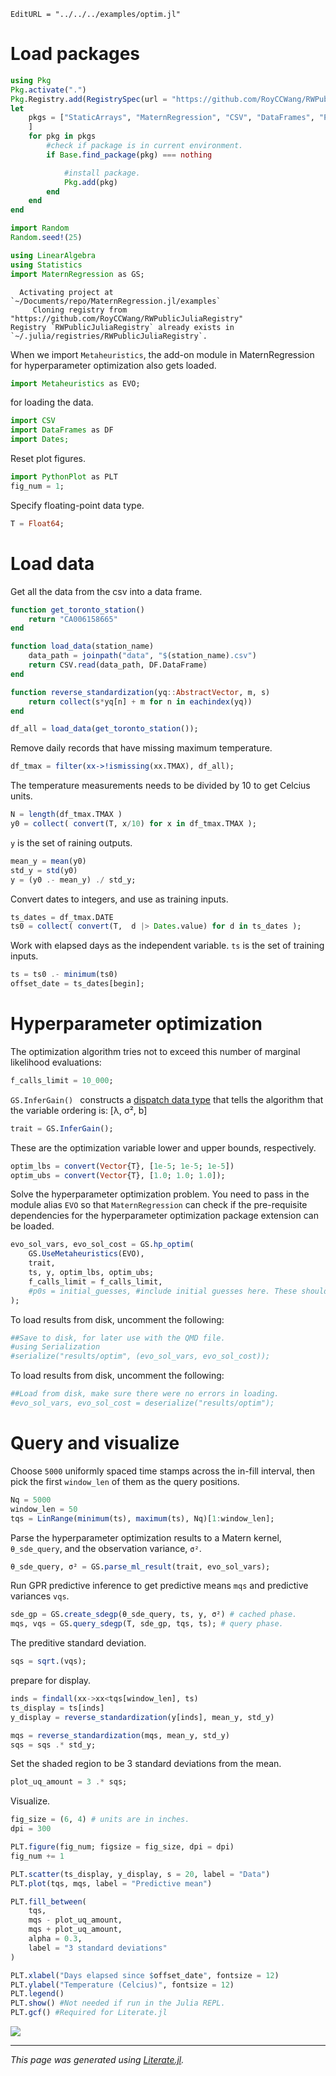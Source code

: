 ```@meta
EditURL = "../../../examples/optim.jl"
```

# Load packages

````julia
using Pkg
Pkg.activate(".")
Pkg.Registry.add(RegistrySpec(url = "https://github.com/RoyCCWang/RWPublicJuliaRegistry")) # where MaternRegression.jl is registered.
let
    pkgs = ["StaticArrays", "MaternRegression", "CSV", "DataFrames", "PythonPlot",
    ]
    for pkg in pkgs
        #check if package is in current environment.
        if Base.find_package(pkg) === nothing

            #install package.
            Pkg.add(pkg)
        end
    end
end

import Random
Random.seed!(25)

using LinearAlgebra
using Statistics
import MaternRegression as GS;
````

````
  Activating project at `~/Documents/repo/MaternRegression.jl/examples`
     Cloning registry from "https://github.com/RoyCCWang/RWPublicJuliaRegistry"
Registry `RWPublicJuliaRegistry` already exists in `~/.julia/registries/RWPublicJuliaRegistry`.

````

When we import `Metaheuristics`, the add-on module in MaternRegression for hyperparameter optimization also gets loaded.

````julia
import Metaheuristics as EVO;
````

for loading the data.

````julia
import CSV
import DataFrames as DF
import Dates;
````

Reset plot figures.

````julia
import PythonPlot as PLT
fig_num = 1;
````

Specify floating-point data type.

````julia
T = Float64;
````

# Load data

Get all the data from the csv into a data frame.

````julia
function get_toronto_station()
    return "CA006158665"
end

function load_data(station_name)
    data_path = joinpath("data", "$(station_name).csv")
    return CSV.read(data_path, DF.DataFrame)
end

function reverse_standardization(yq::AbstractVector, m, s)
    return collect(s*yq[n] + m for n in eachindex(yq))
end

df_all = load_data(get_toronto_station());
````

Remove daily records that have missing maximum temperature.

````julia
df_tmax = filter(xx->!ismissing(xx.TMAX), df_all);
````

The temperature measurements needs to be divided by 10 to get Celcius units.

````julia
N = length(df_tmax.TMAX )
y0 = collect( convert(T, x/10) for x in df_tmax.TMAX );
````

`y` is the set of raining outputs.

````julia
mean_y = mean(y0)
std_y = std(y0)
y = (y0 .- mean_y) ./ std_y;
````

Convert dates to integers, and use as training inputs.

````julia
ts_dates = df_tmax.DATE
ts0 = collect( convert(T,  d |> Dates.value) for d in ts_dates );
````

Work with elapsed days as the independent variable. `ts` is the set of training inputs.

````julia
ts = ts0 .- minimum(ts0)
offset_date = ts_dates[begin];
````

# Hyperparameter optimization
The optimization algorithm tries not to exceed this number of marginal likelihood evaluations:

````julia
f_calls_limit = 10_000;
````

`GS.InferGain() ` constructs a [dispatch data type](https://docs.julialang.org/en/v1/manual/methods/#Trait-based-dispatch) that tells the algorithm that the variable ordering is: [λ, σ², b]

````julia
trait = GS.InferGain();
````

These are the optimization variable lower and upper bounds, respectively.

````julia
optim_lbs = convert(Vector{T}, [1e-5; 1e-5; 1e-5])
optim_ubs = convert(Vector{T}, [1.0; 1.0; 1.0]);
````

Solve the hyperparameter optimization problem. You need to pass in the module alias `EVO` so that `MaternRegression` can check if the pre-requisite dependencies for the hyperparameter optimization package extension can be loaded.

````julia
evo_sol_vars, evo_sol_cost = GS.hp_optim(
    GS.UseMetaheuristics(EVO),
    trait,
    ts, y, optim_lbs, optim_ubs;
    f_calls_limit = f_calls_limit,
    #p0s = initial_guesses, #include initial guesses here. These should be of type `Vector{Vector{T}}`.
);
````

To load results from disk, uncomment the following:

````julia
##Save to disk, for later use with the QMD file.
#using Serialization
#serialize("results/optim", (evo_sol_vars, evo_sol_cost));
````

To load results from disk, uncomment the following:

````julia
##Load from disk, make sure there were no errors in loading.
#evo_sol_vars, evo_sol_cost = deserialize("results/optim");
````

# Query and visualize
Choose `5000` uniformly spaced time stamps across the in-fill interval, then pick the first `window_len` of them as the query positions.

````julia
Nq = 5000
window_len = 50
tqs = LinRange(minimum(ts), maximum(ts), Nq)[1:window_len];
````

Parse the hyperparameter optimization results to a Matern kernel, `θ_sde_query`, and the observation variance, `σ²`.

````julia
θ_sde_query, σ² = GS.parse_ml_result(trait, evo_sol_vars);
````

Run GPR predictive inference to get predictive means `mqs` and predictive variances `vqs`.

````julia
sde_gp = GS.create_sdegp(θ_sde_query, ts, y, σ²) # cached phase.
mqs, vqs = GS.query_sdegp(T, sde_gp, tqs, ts); # query phase.
````

The preditive standard deviation.

````julia
sqs = sqrt.(vqs);
````

prepare for display.

````julia
inds = findall(xx->xx<tqs[window_len], ts)
ts_display = ts[inds]
y_display = reverse_standardization(y[inds], mean_y, std_y)

mqs = reverse_standardization(mqs, mean_y, std_y)
sqs = sqs .* std_y;
````

Set the shaded region to be 3 standard deviations from the mean.

````julia
plot_uq_amount = 3 .* sqs;
````

Visualize.

````julia
fig_size = (6, 4) # units are in inches.
dpi = 300

PLT.figure(fig_num; figsize = fig_size, dpi = dpi)
fig_num += 1

PLT.scatter(ts_display, y_display, s = 20, label = "Data")
PLT.plot(tqs, mqs, label = "Predictive mean")

PLT.fill_between(
    tqs,
    mqs - plot_uq_amount,
    mqs + plot_uq_amount,
    alpha = 0.3,
    label = "3 standard deviations"
)

PLT.xlabel("Days elapsed since $offset_date", fontsize = 12)
PLT.ylabel("Temperature (Celcius)", fontsize = 12)
PLT.legend()
PLT.show() #Not needed if run in the Julia REPL.
PLT.gcf() #Required for Literate.jl
````
![](optim_lit-50.png)

---

*This page was generated using [Literate.jl](https://github.com/fredrikekre/Literate.jl).*

